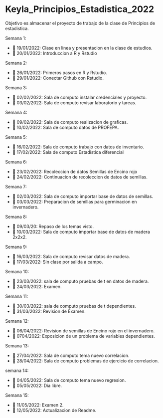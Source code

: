 # Keyla_Principios_Estadistica_2022
Objetivo es almacenar el proyecto de trabajo de la clase de Principios de estadistica.

Semana 1:
+ :dart: 19/01/2022: Clase en linea y presentacion en la clase de estudios.
+ :dart: 20/01/2022: Introduccion a R y Rstudio

Semana 2: 
+ :dart: 26/01/2022: Primeros pasos en R y Rstudio.
+ :dart: 29/01/2022: Conectar Github con Rstudio.

Semana 3:
+ :dart: 02/02/2022: Sala de computo instalar credenciales y proyecto.
+ :dart: 03/02/2022: Sala de computo revisar laboratorio y tareas. 

Semana 4:
+ :dart: 09/02/2022: Sala de computo realizacion de graficas. 
+ :dart: 10/02/2022: Sala de computo datos de PROFEPA. 

Semana 5:
+ :dart: 16/02/2022: Sala de computo trabajo con datos de inventario.
+ :dart: 17/02/2022: Sala de computo Estadistica diferencial

Semana 6:
+ :dart: 23/02/2022: Recoleccion de datos Semillas de Encino rojo
+ :dart: 24/02/2022: Continuacion de recoleccion de datos de semillas. 

Semana 7: 
+ :dart: 02/03/2022: Sala de computo importar base de datos de semillas. 
+ :dart: 03/03/2022: Preparacion de semillas para germinacion en invernadero. 

Semana 8:
+ :dart: 09/03/20: Repaso de los temas visto.
+ :dart: 10/03/2022: Sala de computo importar base de datos de madera 2x2x2.

Semana 9: 
+ :dart: 16/03/2022: Sala de computo revisar datos de madera.
+ :dart: 17/03/2022: Sin clase por salida a campo.

Semana 10:
+ :dart: 23/03/2022: sala de computo pruebas de t en datos de madera.
+ :dart: 24/03/2022: Examen. 

Semana 11: 
+ :dart: 30/03/2022: sala de computo pruebas de t dependientes. 
+ :dart: 31/03/2022: Revision de Examen. 

Semana 12:
+ :dart: 06/04/2022: Revision de semillas de Encino rojo en el invernadero.
+ :dart: 0704/2022: Exposicion de un problema de variables dependientes. 

Semana 13:
+ :dart: 27/04/2022: Sala de computo tema nuevo correlacion.
+ :dart: 28/04/2022: Sala de computo problemas de ejercicio de correlacion. 

semana 14: 
+ :dart: 04/05/2022: Sala de computo tema nuevo regresion.
+ :dart: 05/05/2022: Dia libre.

Semana 15:
+ :dart: 11/05/2022: Examen 2.
+ :dart: 12/05/2022: Actualizacion de Readme. 